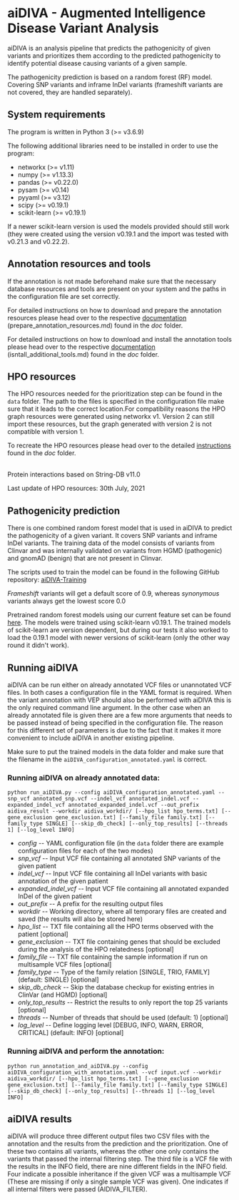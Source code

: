 # aiDIVA - Augmented Intelligence Disease Variant Analysis

aiDIVA is an analysis pipeline that predicts the pathogenicity of given variants and prioritizes them according to the predicted pathogenicity to identify potential disease causing variants of a given sample.

The pathogenicity prediction is based on a random forest (RF) model. Covering SNP variants and inframe InDel variants (frameshift variants are not covered, they are handled separately).


## System requirements
The program is written in Python 3 (>= v3.6.9)

The following additional libraries need to be installed in order to use the program:

+ networkx (>= v1.11)
+ numpy (>= v1.13.3)
+ pandas (>= v0.22.0)
+ pysam (>= v0.14)
+ pyyaml (>= v3.12)
+ scipy (>= v0.19.1)
+ scikit-learn (>= v0.19.1)

If a newer scikit-learn version is used the models provided should still work (they were created using the version v0.19.1 and the import was tested with v0.21.3 and v0.22.2).


## Annotation resources and tools
If the annotation is not made beforehand make sure that the necessary database resources and tools are present on your system and the paths in the configuration file are set correctly.

For detailed instructions on how to download and prepare the annotation resources please head over to the respective [documentation](https://github.com/imgag/aiDIVA/blob/master/doc/prepare_annotation_resources.md) (prepare_annotation_resources.md) found in the _doc_ folder.

For detailed instructions on how to download and install the annotation tools please head over to the respective [documentation](https://github.com/imgag/aiDIVA/blob/master/doc/install_additional_tools.md) (isntall_additional_tools.md) found in the _doc_ folder.


## HPO resources
The HPO resources needed for the prioritization step can be found in the `data` folder. The path to the files is specified in the configuration file make sure that it leads to the correct location.For compatibility reasons the HPO graph resources were generated using networkx v1. Version 2 can still import these resources, but the graph generated with version 2 is not compatible with version 1.

To recreate the HPO resources please head over to the detailed [instructions](https://github.com/imgag/aiDIVA/blob/master/doc/recreate_hpo_resources.md) found in the _doc_ folder.
<br>
<br>

Protein interactions based on String-DB v11.0

Last update of HPO resources: 30th July, 2021



## Pathogenicity prediction
There is one combined random forest model that is used in aiDIVA to predict the pathogenicity of a given variant. It covers SNP variants and inframe InDel variants. The training data of the model consists of variants from Clinvar and was internally validated on variants from HGMD (pathogenic) and gnomAD (benign) that are not present in Clinvar.

The scripts used to train the model can be found in the following GitHub repository: [aiDIVA-Training](https://github.com/imgag/aiDIVA-Training)

_Frameshift_ variants will get a default score of 0.9, whereas _synonymous_ variants always get the lowest score 0.0

Pretrained random forest models using our current feature set can be found [here](https://download.imgag.de/ahboced1/aiDIVA_pretrained_models/). The models were trained using scikit-learn v0.19.1. The trained models of scikit-learn are version dependent, but during our tests it also worked to load the 0.19.1 model with newer versions of scikit-learn (only the other way round it didn't work).

## Running aiDIVA
aiDIVA can be run either on already annotated VCF files or unannotated VCF files. In both cases a configuration file in the YAML format is required. When the variant annotation with VEP should also be performed with aiDIVA this is the only required command line argument. In the other case when an already annotated file is given there are a few more arguments that needs to be passed instead of being specified in the configuration file. The reason for this different set of parameters is due to the fact that it makes it more convenient to include aiDIVA in another existing pipeline.

Make sure to put the trained models in the data folder and make sure that the filename in the `aiDIVA_configuration_annotated.yaml` is correct.

### Running aiDIVA on already annotated data:

```
python run_aiDIVA.py --config aiDIVA_configuration_annotated.yaml --snp_vcf annotated_snp.vcf --indel_vcf annotated_indel.vcf --expanded_indel_vcf annotated_expanded_indel.vcf --out_prefix aidiva_result --workdir aidiva_workdir/ [--hpo_list hpo_terms.txt] [--gene_exclusion gene_exclusion.txt] [--family_file family.txt] [--family_type SINGLE] [--skip_db_check] [--only_top_results] [--threads 1] [--log_level INFO]
```

+ _config_ -- YAML configuration file (in the `data` folder there are example configuration files for each of the two modes)
+ _snp_vcf_ -- Input VCF file containing all annotated SNP variants of the given patient
+ _indel_vcf_ -- Input VCF file containing all InDel variants with basic annotation of the given patient
+ _expanded_indel_vcf_ -- Input VCF file containing all annotated expanded InDel of the given patient
+ _out_prefix_ -- A prefix for the resulting output files
+ _workdir_ -- Working directory, where all temporary files are created and saved (the results will also be stored here)
+ _hpo_list_ -- TXT file containing all the HPO terms observed with the patient [optional]
+ _gene_exclusion_ -- TXT file containing genes that should be excluded during the analysis of the HPO relatedness [optional]
+ _family_file_ -- TXT file containing the sample information if run on multisample VCF files [optional]
+ _family_type_ -- Type of the family relation [SINGLE, TRIO, FAMILY] (default: SINGLE) [optional]
+ _skip_db_check_ -- Skip the database checkup for existing entries in ClinVar (and HGMD) [optional]
+ _only_top_results_ -- Restrict the results to only report the top 25 variants [optional]
+ _threads_ -- Number of threads that should be used (default: 1) [optional]
+ _log_level_ -- Define logging level [DEBUG, INFO, WARN, ERROR, CRITICAL] (default: INFO) [optional]

### Running aiDIVA and perform the annotation:

```
python run_annotation_and_aiDIVA.py --config aiDIVA_configuration_with_annotation.yaml --vcf input.vcf --workdir aidiva_workdir/ [--hpo_list hpo_terms.txt] [--gene_exclusion gene_exclusion.txt] [--family_file family.txt] [--family_type SINGLE] [--skip_db_check] [--only_top_results] [--threads 1] [--log_level INFO]
```


## aiDIVA results
aiDIVA will produce three different output files two CSV files with the annotation and the results from the prediction and the prioritization. One of these two contains all variants, whereas the other one only contains the variants that passed the internal filtering step. The third file is a VCF file with the results in the INFO field, there are nine different fields in the INFO field. Four indicate a possible inheritance if the given VCF was a multisample VCF (These are missing if only a single sample VCF was given). One indicates if all internal filters were passed (AIDIVA_FILTER).
